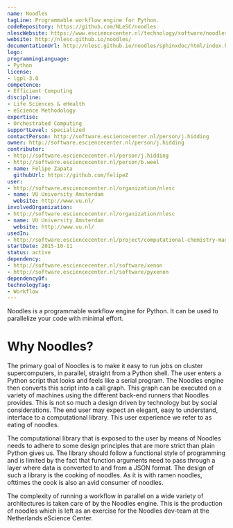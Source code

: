 ```yaml
---
name: Noodles
tagLine: Programmable workflow engine for Python.
codeRepository: https://github.com/NLeSC/noodles
nlescWebsite: https://www.esciencecenter.nl/technology/software/noodles
website: http://nlesc.github.io/noodles/
documentationUrl: http://nlesc.github.io/noodles/sphinxdoc/html/index.html
logo:
programmingLanguage:
- Python
license:
- lgpl-3.0
competence:
- Efficient Computing
discipline:
- Life Sciences & eHealth
- eScience Methodology
expertise:
- Orchestrated Computing
supportLevel: specialized
contactPerson: http://software.esciencecenter.nl/person/j.hidding
owner: http://software.esciencecenter.nl/person/j.hidding
contributor:
- http://software.esciencecenter.nl/person/j.hidding
- http://software.esciencecenter.nl/person/b.weel
- name: Felipe Zapata
  githubUrl: https://github.com/felipeZ
user:
- http://software.esciencecenter.nl/organization/nlesc
- name: VU University Amsterdam
  website: http://www.vu.nl/
involvedOrganization:
- http://software.esciencecenter.nl/organization/nlesc
- name: VU University Amsterdam
  website: http://www.vu.nl/
usedIn:
- http://software.esciencecenter.nl/project/computational-chemistry-made-easy
startDate: 2015-10-11
status: active
dependency:
- http://software.esciencecenter.nl/software/xenon
- http://software.esciencecenter.nl/software/pyxenon
dependencyOf:
technologyTag:
- Workflow
---
```

Noodles is a programmable workflow engine for Python. It can be used to parallelize your code with minimal effort.

# Why Noodles?

The primary goal of Noodles is to make it easy to run jobs on cluster supercomputers, in parallel, straight from a Python shell. The user enters a Python script that looks and feels like a serial program. The Noodles engine then converts this script into a call graph. This graph can be executed on a variety of machines using the different back-end runners that Noodles provides. This is not so much a design driven by technology but by social considerations. The end user may expect an elegant, easy to understand, interface to a computational library. This user experience we refer to as eating of noodles.

The computational library that is exposed to the user by means of Noodles needs to adhere to some design principles that are more strict than plain Python gives us. The library should follow a functional style of programming and is limited by the fact that function arguments need to pass through a layer where data is converted to and from a JSON format. The design of such a library is the cooking of noodles. As it is with ramen noodles, ofttimes the cook is also an avid consumer of noodles.

The complexity of running a workflow in parallel on a wide variety of architectures is taken care of by the Noodles engine. This is the production of noodles which is left as an exercise for the Noodles dev-team at the Netherlands eScience Center.
